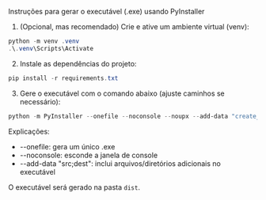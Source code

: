 Instruções para gerar o executável (.exe) usando PyInstaller

1. (Opcional, mas recomendado) Crie e ative um ambiente virtual (venv):

```powershell
python -m venv .venv
.\.venv\Scripts\Activate
```

2. Instale as dependências do projeto:

```powershell
pip install -r requirements.txt
```

3. Gere o executável com o comando abaixo (ajuste caminhos se necessário):

```powershell
python -m PyInstaller --onefile --noconsole --noupx --add-data "create_user.ps1:." --name=ad_user_creator --uac-admin main.py
```

Explicações:
- --onefile: gera um único .exe
- --noconsole: esconde a janela de console
- --add-data "src;dest": inclui arquivos/diretórios adicionais no executável

O executável será gerado na pasta `dist`.